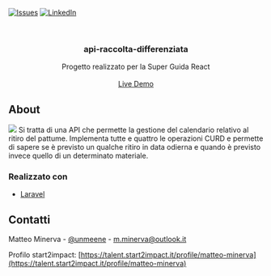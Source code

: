<!-- PROJECT SHIELDS -->

[![Issues][issues-shield]](https://github.com/matteo-minerva/api-raccolta-differenziata/issues)
[![LinkedIn][linkedin-shield]](https://www.linkedin.com/in/m-minerva/)

<!-- PROJECT LOGO -->
<br />
<p align="center">
  <h3 align="center">api-raccolta-differenziata</h3>

  <p align="center">
   Progetto realizzato per la Super Guida React
    <br />
    <br />
    <a href="https://api-raccolta-differenziata.herokuapp.com/">Live Demo</a>
  </p>
</p>

<!-- RIGUARDO IL PROGETTO -->

## About

<a href="https://api-raccolta-differenziata.herokuapp.com/"><img src="https://i.imgur.com/jcFEGIR.png"/></a>
Si tratta di una API che permette la gestione del calendario relativo al ritiro del pattume. Implementa tutte e quattro le operazioni CURD e permette di sapere se è previsto un qualche ritiro in data odierna e quando è previsto invece quello di un determinato materiale.

### Realizzato con

-   [Laravel](https://laravel.com/)

<!-- CONTATTI -->

## Contatti

Matteo Minerva - [@unmeene](https://twitter.com/unmeene) - m.minerva@outlook.it

Profilo start2impact: [https://talent.start2impact.it/profile/matteo-minerva](https://talent.start2impact.it/profile/matteo-minerva)

<!-- MARKDOWN LINKS & IMAGES -->
<!-- https://www.markdownguide.org/basic-syntax/#reference-style-links -->

[issues-shield]: https://img.shields.io/github/issues/matteo-minerva/api-raccolta-differenziata/repo.svg?style=for-the-badge
[linkedin-shield]: https://img.shields.io/badge/-LinkedIn-black.svg?style=for-the-badge&logo=linkedin&colorB=555
[linkedin-url]: https://linkedin.com/in/matteo-minerva
